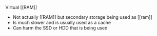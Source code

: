 Virtual [[RAM]]
- Not actually [[RAM]] but secondary storage being used as [[ram]]
- Is much slower and is usually used as a cache
- Can harm the SSD or HDD that is being used 